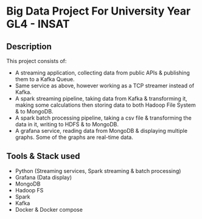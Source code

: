 # Big Data Project For University Year GL4 - INSAT

## Description

This project consists of:
* A streaming application, collecting data from public APIs & publishing them to a Kafka Queue.
* Same service as above, however working as a TCP streamer instead of Kafka.
* A spark streaming pipeline, taking data from Kafka & transforming it, making some calculations then storing data to both Hadoop File System & to MongoDB.
* A spark batch processing pipeline, taking a csv file & transforming the data in it, writing to HDFS & to MongoDB.
* A grafana service, reading data from MongoDB & displaying multiple graphs. Some of the graphs are real-time data.

## Tools & Stack used

* Python (Streaming services, Spark streaming & batch processing)
* Grafana (Data display)
* MongoDB
* Hadoop FS
* Spark
* Kafka
* Docker & Docker compose
